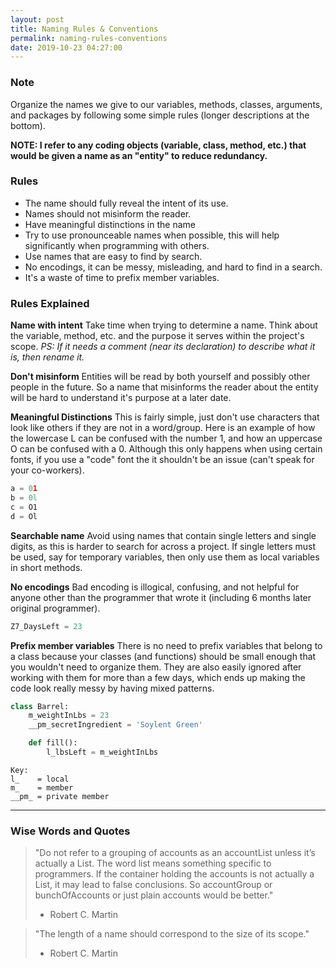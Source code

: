 ```yaml
---
layout: post
title: Naming Rules & Conventions
permalink: naming-rules-conventions
date: 2019-10-23 04:27:00
---
```


### Note

Organize the names we give to our variables, methods, classes, arguments, and packages by following some simple rules (longer descriptions at the bottom).

**NOTE: I refer to any coding objects (variable, class, method, etc.) that would be given a name as an "entity" to reduce redundancy.**

### Rules

- The name should fully reveal the intent of its use.
- Names should not misinform the reader.
- Have meaningful distinctions in the name
- Try to use pronounceable names when possible, this will help significantly when programming with others.
- Use names that are easy to find by search.
- No encodings, it can be messy, misleading, and hard to find in a search.
- It's a waste of time to prefix member variables.

### Rules Explained

**Name with intent**
Take time when trying to determine a name. Think about the variable, method, etc. and the purpose it serves within the project's scope.
_PS: If it needs a comment (near its declaration) to describe what it is, then rename it._

**Don't misinform**
Entities will be read by both yourself and possibly other people in the future. So a name that misinforms the reader about the entity will be hard to understand it's purpose at a later date.

**Meaningful Distinctions**
This is fairly simple, just don't use characters that look like others if they are not in a word/group. Here is an example of how the lowercase L can be confused with the number 1, and how an uppercase O can be confused with a 0. Although this only happens when using certain fonts, if you use a "code" font the it shouldn't be an issue (can't speak for your co-workers).

```python
a = 01
b = 0l
c = O1
d = Ol
```

**Searchable name**
Avoid using names that contain single letters and single digits, as this is harder to search for across a project. If single letters must be used, say for temporary variables, then only use them as local variables in short methods.

**No encodings**
Bad encoding is illogical, confusing, and not helpful for anyone other than the programmer that wrote it (including 6 months later original programmer).

```python
Z7_DaysLeft = 23
```

**Prefix member variables**
There is no need to prefix variables that belong to a class because your classes (and functions) should be small enough that you wouldn't need to organize them. They are also easily ignored after working with them for more than a few days, which ends up making the code look really messy by having mixed patterns.  

```python
class Barrel:
    m_weightInLbs = 23
    __pm_secretIngredient = 'Soylent Green'

    def fill():
        l_lbsLeft = m_weightInLbs
```
```
Key:
l_    = local
m_    = member
__pm_ = private member
```

---

### Wise Words and Quotes

> "Do not refer to a grouping of accounts as an accountList unless it’s actually a List. The word list means something specific to programmers. If the container holding the accounts is not actually a List, it may lead to false conclusions. So accountGroup or bunchOfAccounts or just plain accounts would be better."
> - Robert C. Martin

> "The length of a name should correspond to the size of its scope."
> - Robert C. Martin
> 
